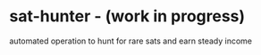# sat-hunter - (work in progress)

automated operation to hunt for rare sats and earn steady income

